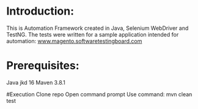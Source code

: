 # Introduction:
This is Automation Framework created in Java, Selenium WebDriver and TestNG. The tests were written for a sample application intended for automation:
www.magento.softwaretestingboard.com

# Prerequisites:
Java jkd 16
Maven 3.8.1

#Execution
Clone repo
Open command prompt
Use command: mvn clean test
